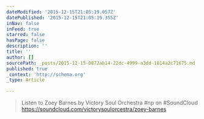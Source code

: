 ```yaml
---
dateModified: '2015-12-15T21:05:19.057Z'
datePublished: '2015-12-15T21:05:19.355Z'
inNav: false
inFeed: true
starred: false
hasPage: false
description: ''
title: ''
author: []
sourcePath: _posts/2015-12-15-0872ab14-22dc-4999-a3dd-1814a2c71675.md
published: true
_context: 'http://schema.org'
_type: Article

---
```

> Listen to Zoey Barnes by Victory Soul Orchestra \#np on \#SoundCloud
> https://soundcloud.com/victorysoulorcestra/zoey-barnes